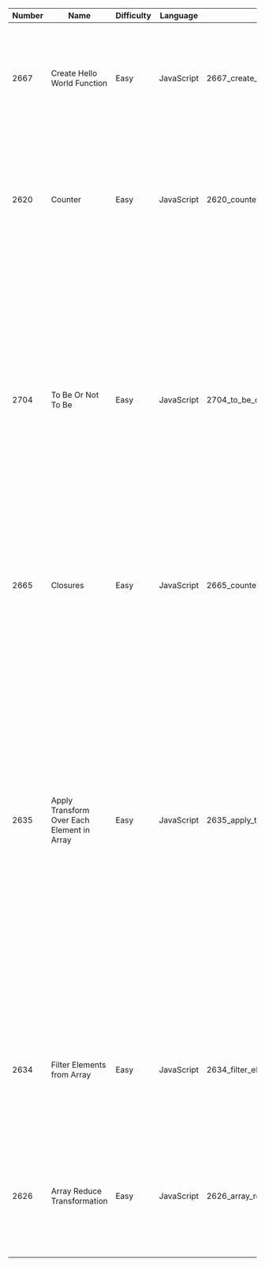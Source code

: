 | Number     |     Name      | Difficulty  | Language | Filename | Notes/Hint  |
| ---------- | ------------- | ----------- | -------- | -------- | ----------- |
| 2667 | Create Hello World Function   | Easy | JavaScript | 2667_create_hello_world_function.js         | You have a function within a function; understand how closures work. Another approach, just return a function using the ES6 arrow operator. That said, simply returning a string or string literal from the nested function will work here too. |
| 2620 | Counter                       | Easy | JavaScript | 2620_counter.js         | If you understood closures from the first question. Then you should notice that the function returns a function; its actually that inner function, which has access to the outer function's variables that gets run. The outer variable always exists for the nested/closure function. |
| 2704 | To Be Or Not To Be            | Easy | JavaScript | 2704_to_be_or_not_to_be.js         | On the surface, the prompt appears to request that the `expect` function differ based upon the chained subsequent call; but that is impossible, because there is no way to know what subsequent call will be made in the future. The better interpretation/perspective of the question is, the function `expect` returns an object, period! Now, within that object there are two function objects, one called `toBe` and one called `notToBe`. The caller can then use that object to make whatever additional call(s) they like. The true goal of this question was to make it clear to you how chaining can be implemented in JavaScript.
| 2665 | Closures                      | Easy | JavaScript | 2665_counter_ii.js         | This just makes sure you can put together the concept of chaining using a returned object, closure's outer scoped variables being accessible, and the consequences of altering/not altering a variable for a chain.
| 2635 | Apply Transform Over Each Element in Array | Easy | JavaScript | 2635_apply_transform_over_each_element_in_array.js         | Understand what `map` (`Array.map` in JS) does. Something of note here, most languages would require an if-statement, variadic function, default parameter value, etc. because the callback function may have 1 or 2 values. However, JS just ignores extra paramters by setting them to `undefined`, so you can just call `fn` once with parameters, and if the index value is unnecessary, the callback function will simply drop it if the callback only used one parameter. Lastly, `map` generally returns a new array for safety reasons. Suppose you decide to save on space complexity by altering the original array in-place just keep in mind that if the mapped function generates incorrect input data then there would be no way to undo that because the input data is lost/altered. I wrote my code in-place but its good to be aware of the consequences.
| 2634 | Filter Elements from Array    | Easy | JavaScript | 2634_filter_elements_from_array.js         | The `map` function is used commonly, filter less so in my experience. However, I see its usefulness. Rather than doing hackish things with `map` or walking the array once to mark and a second time to prune; the `filter` can prune elements based on the truthiness of a callback function you provide.
| 2626 | Array Reduce Transformation   | Easy | JavaScript | 2626_array_reduce_transformation.js         | The `reduce` function is usually used as heavily as `map` in my experience and its straight forward, apply the transformation, and apply the next one based upon the last one. Again, keep in mind, I implemented this in-place just as I did with `map` and `filter` because it solves the problem.